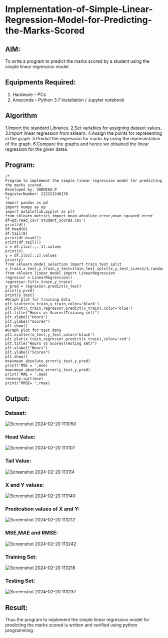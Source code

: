 # Implementation-of-Simple-Linear-Regression-Model-for-Predicting-the-Marks-Scored

## AIM:
To write a program to predict the marks scored by a student using the simple linear regression model.

## Equipments Required:
1. Hardware – PCs
2. Anaconda – Python 3.7 Installation / Jupyter notebook

## Algorithm
1.Import the standard Libraries.
2.Set variables for assigning dataset values.
3.Import linear regression from sklearn.
4.Assign the points for representing in the graph.
5.Predict the regression for marks by using the representation of the graph.
6.Compare the graphs and hence we obtained the linear regression for the given datas.

## Program:
```
/*
Program to implement the simple linear regression model for predicting the marks scored.
Developed by: VARNIKA.P
RegisterNumber: 212223240170
*/
import pandas as pd
import numpy as np
import matplotlib.pyplot as plt
from sklearn.metrics import mean_absolute_error,mean_squared_error
df=pd.read_csv('student_scores.csv')
print(df)
df.head(0)
df.tail(0)
print(df.head())
print(df.tail())
x = df.iloc[:,:-1].values
print(x)
y = df.iloc[:,1].values
print(y)
from sklearn.model_selection import train_test_split
x_train,x_test,y_train,y_test=train_test_split(x,y,test_size=1/3,random_state=0)
from sklearn.linear_model import LinearRegression
regressor = LinearRegression()
regressor.fit(x_train,y_train)
y_pred = regressor.predict(x_test)
print(y_pred)
print(y_test)
#Graph plot for training data
plt.scatter(x_train,y_train,color='black')
plt.plot(x_train,regressor.predict(x_train),color='blue')
plt.title("Hours vs Scores(Training set)")
plt.xlabel("Hours")
plt.ylabel("Scores")
plt.show()
#Graph plot for test data
plt.scatter(x_test,y_test,color='black')
plt.plot(x_train,regressor.predict(x_train),color='red')
plt.title("Hours vs Scores(Testing set)")
plt.xlabel("Hours")
plt.ylabel("Scores")
plt.show()
mse=mean_absolute_error(y_test,y_pred)
print('MSE = ',mse)
mae=mean_absolute_error(y_test,y_pred)
print('MAE = ',mae)
rmse=np.sqrt(mse)
print("RMSE= ",rmse)
```

## Output:
### Dataset:
![Screenshot 2024-02-20 113050](https://github.com/23008344/Implementation-of-Simple-Linear-Regression-Model-for-Predicting-the-Marks-Scored/assets/145742655/f049c551-52d0-4ed6-b9b0-50af2b25116e)

### Head Value:
![Screenshot 2024-02-20 113107](https://github.com/23008344/Implementation-of-Simple-Linear-Regression-Model-for-Predicting-the-Marks-Scored/assets/145742655/af89d980-0904-4398-8474-4bbcbae311af)

### Tail Value:
![Screenshot 2024-02-20 113114](https://github.com/23008344/Implementation-of-Simple-Linear-Regression-Model-for-Predicting-the-Marks-Scored/assets/145742655/77ea9c52-c9ac-4d7d-a150-e4904c02721d)

### X and Y values:
![Screenshot 2024-02-20 113140](https://github.com/23008344/Implementation-of-Simple-Linear-Regression-Model-for-Predicting-the-Marks-Scored/assets/145742655/d94c4dc4-9500-410a-846a-47436e827f70)

### Predication values of X and Y:
![Screenshot 2024-02-20 113212](https://github.com/23008344/Implementation-of-Simple-Linear-Regression-Model-for-Predicting-the-Marks-Scored/assets/145742655/f0a9f58d-b4c6-45fd-813e-89a3a20aead5)

### MSE,MAE and RMSE:
![Screenshot 2024-02-20 113242](https://github.com/23008344/Implementation-of-Simple-Linear-Regression-Model-for-Predicting-the-Marks-Scored/assets/145742655/5f0fba08-0da4-4f58-ba7d-0fb368e7d51c)

### Training Set:
![Screenshot 2024-02-20 113218](https://github.com/23008344/Implementation-of-Simple-Linear-Regression-Model-for-Predicting-the-Marks-Scored/assets/145742655/bd232a6f-e61c-4746-b87e-38b18d499b35)

### Testing Set:
![Screenshot 2024-02-20 113237](https://github.com/23008344/Implementation-of-Simple-Linear-Regression-Model-for-Predicting-the-Marks-Scored/assets/145742655/ca80c7c8-d507-424f-aa85-5b51d413211c)

## Result:
Thus the program to implement the simple linear regression model for predicting the marks scored is written and verified using python programming.
